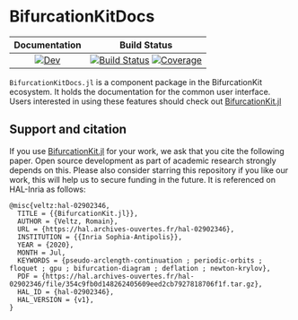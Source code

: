 # BifurcationKitDocs


| **Documentation**                                                               | **Build Status**                                                                                |
|:-------------------------------------------------------------------------------:|:-----------------------------------------------------------------------------------------------:|
| [![Dev](https://img.shields.io/badge/docs-dev-blue.svg)](https://bifurcationkit.github.io/BifurcationKitDocs.jl/dev) | [![Build Status](https://travis-ci.com/rveltz/BifurcationKitDocs.jl.svg?branch=main)](https://travis-ci.com/rveltz/BifurcationKitDocs.jl) [![Coverage](https://codecov.io/gh/rveltz/BifurcationKitDocs.jl/branch/main/graph/badge.svg)](https://codecov.io/gh/rveltz/BifurcationKitDocs.jl) |

`BifurcationKitDocs.jl` is a component package in the BifurcationKit ecosystem. It holds the documentation for the common user interface. Users interested in using these features should check out [BifurcationKit.jl](https://github.com/rveltz/BifurcationKit.jl)

## Support and citation
If you use [BifurcationKit.jl](https://github.com/rveltz/BifurcationKit.jl) for your work, we ask that you cite the following paper. Open source development as part of academic research strongly depends on this. Please also consider starring this repository if you like our work, this will help us to secure funding in the future. It is referenced on HAL-Inria as follows:

```
@misc{veltz:hal-02902346,
  TITLE = {{BifurcationKit.jl}},
  AUTHOR = {Veltz, Romain},
  URL = {https://hal.archives-ouvertes.fr/hal-02902346},
  INSTITUTION = {{Inria Sophia-Antipolis}},
  YEAR = {2020},
  MONTH = Jul,
  KEYWORDS = {pseudo-arclength-continuation ; periodic-orbits ; floquet ; gpu ; bifurcation-diagram ; deflation ; newton-krylov},
  PDF = {https://hal.archives-ouvertes.fr/hal-02902346/file/354c9fb0d148262405609eed2cb7927818706f1f.tar.gz},
  HAL_ID = {hal-02902346},
  HAL_VERSION = {v1},
}
```